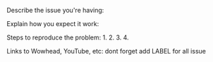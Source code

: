 Describe the issue you're having:

Explain how you expect it work:

Steps to reproduce the problem:
1.
2.
3.
4.

Links to Wowhead, YouTube, etc:
dont forget add LABEL for all issue
